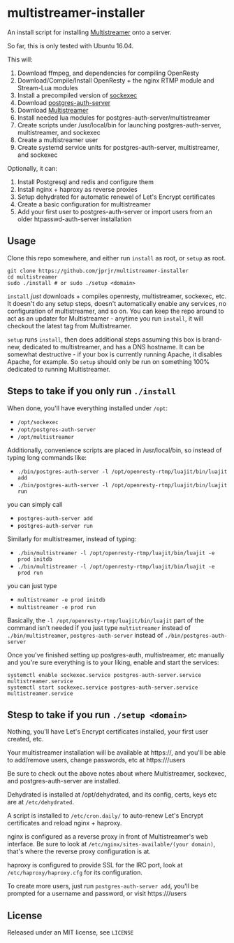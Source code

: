 # multistreamer-installer

An install script for installing [Multistreamer](https://github.com/jprjr/multistreamer)
onto a server.

So far, this is only tested with Ubuntu 16.04.

This will:

1. Download ffmpeg, and dependencies for compiling OpenResty
2. Download/Compile/Install OpenResty + the nginx RTMP module and Stream-Lua modules
3. Install a precompiled version of [sockexec](https://github.com/jprjr/sockexec)
4. Download [postgres-auth-server](https://github.com/jprjr/postgres-auth-server)
5. Download [Multistreamer](https://github.com/jprjr/multistreamer)
6. Install needed lua modules for postgres-auth-server/multistreamer
7. Create scripts under /usr/local/bin for launching postgres-auth-server, multistreamer, and sockexec
8. Create a multistreamer user
9. Create systemd service units for postgres-auth-server, multistreamer, and sockexec

Optionally, it can:

1. Install Postgresql and redis and configure them
2. Install nginx + haproxy as reverse proxies
3. Setup dehydrated for automatic renewel of Let's Encrypt certificates
4. Create a basic configuration for multistreamer
5. Add your first user to postgres-auth-server or import users from an older htpasswd-auth-server installation

## Usage

Clone this repo somewhere, and either run `install` as root, or `setup` as root.

```
git clone https://github.com/jprjr/multistreamer-installer
cd multistreamer
sudo ./install # or sudo ./setup <domain>
```

`install` *just* downloads + compiles openresty, multistreamer, sockexec, etc. It doesn't
do any setup steps, doesn't automatically enable any services, no configuration of multistreamer,
and so on. You can keep the repo around to act as an updater for Multistreamer - anytime you
run `install`, it will checkout the latest tag from Multistreamer.

`setup` runs `install`, then does additional steps assuming this box is brand-new, dedicated
to multistreamer, and has a DNS hostname. It can be somewhat destructive - if your box is currently
running Apache, it disables Apache, for example. So `setup` should only be run on something
100% dedicated to running Multistreamer.

## Steps to take if you only run `./install`

When done, you'll have everything installed under `/opt`:

* `/opt/sockexec`
* `/opt/postgres-auth-server`
* `/opt/multistreamer`

Additionally, convenience scripts are placed in /usr/local/bin, so instead
of typing long commands like:

* `./bin/postgres-auth-server -l /opt/openresty-rtmp/luajit/bin/luajit add`
* `./bin/postgres-auth-server -l /opt/openresty-rtmp/luajit/bin/luajit run`

you can simply call

* `postgres-auth-server add`
* `postgres-auth-server run`

Similarly for multistreamer, instead of typing:

* `./bin/multistreamer -l /opt/openresty-rtmp/luajit/bin/luajit -e prod initdb`
* `./bin/multistreamer -l /opt/openresty-rtmp/luajit/bin/luajit -e prod run`

you can just type

* `multistreamer -e prod initdb`
* `multistreamer -e prod run`

Basically, the `-l /opt/openresty-rtmp/luajit/bin/luajit` part of the command isn't
needed if you just type `multistreamer` instead of `./bin/multistreamer`, `postgres-auth-server`
instead of `./bin/postgres-auth-server`

Once you've finished setting up postgres-auth, multistreamer, etc manually and you're
sure everything is to your liking, enable and start the services:

```
systemctl enable sockexec.service postgres-auth-server.service multistreamer.service
systemctl start sockexec.service postgres-auth-server.service multistreamer.service
```

## Stesp to take if you run `./setup <domain>`

Nothing, you'll have Let's Encrypt certificates installed, your first user created, etc.

Your multistreamer installation will be available at https://<domain>, and you'll be able
to add/remove users, change passwords, etc at https://<domain>/users

Be sure to check out the above notes about where Multistreamer, sockexec, and postgres-auth-server
are installed.

Dehydrated is installed at /opt/dehydrated, and its config, certs, keys etc are at `/etc/dehydrated`. 

A script is installed to `/etc/cron.daily/` to auto-renew Let's Encrypt certificates and
reload nginx + haproxy.

nginx is configured as a reverse proxy in front of Multistreamer's web interface. Be
sure to look at `/etc/nginx/sites-available/(your domain)`, that's where the reverse
proxy configuration is at.

haproxy is configured to provide SSL for the IRC port, look at `/etc/haproxy/haproxy.cfg`
for its configuration.

To create more users, just run `postgres-auth-server add`, you'll be prompted for a username
and password, or visit https://<domain>/users

## License

Released under an MIT license, see `LICENSE`
